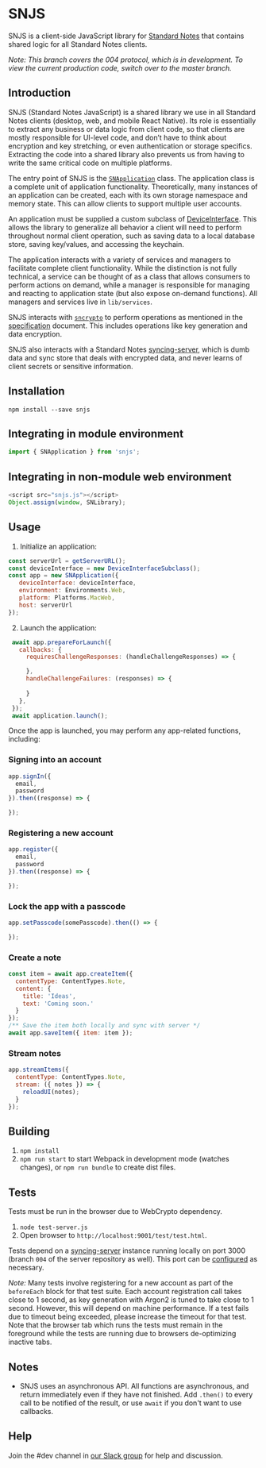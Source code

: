 # SNJS

SNJS is a client-side JavaScript library for [Standard Notes](https://standardnotes.org) that contains shared logic for all Standard Notes clients.

_Note: This branch covers the 004 protocol, which is in development. To view the current production code, switch over to the master branch._

## Introduction

SNJS (Standard Notes JavaScript) is a shared library we use in all Standard Notes clients (desktop, web, and mobile React Native). Its role is essentially to extract any business or data logic from client code, so that clients are mostly responsible for UI-level code, and don’t have to think about encryption and key stretching, or even authentication or storage specifics. Extracting the code into a shared library also prevents us from having to write the same critical code on multiple platforms.

The entry point of SNJS is the [`SNApplication`](https://github.com/standardnotes/snjs/blob/004/lib/application.js) class. The application class is a complete unit of application functionality. Theoretically, many instances of an application can be created, each with its own storage namespace and memory state. This can allow clients to support multiple user accounts.

An application must be supplied a custom subclass of [DeviceInterface](https://github.com/standardnotes/snjs/blob/004/lib/device_interface.js). This allows the library to generalize all behavior a client will need to perform throughout normal client operation, such as saving data to a local database store, saving key/values, and accessing the keychain.

The application interacts with a variety of services and managers to facilitate complete client functionality. While the distinction is not fully technical, a service can be thought of as a class that allows consumers to perform actions on demand, while a manager is responsible for managing and reacting to application state (but also expose on-demand functions). All managers and services live in `lib/services`.

SNJS interacts with [`sncrypto`](https://github.com/standardnotes/sncrypto/tree/004) to perform operations as mentioned in the [specification](https://github.com/standardnotes/snjs/blob/004/specification.md) document. This includes operations like key generation and data encryption.

SNJS also interacts with a Standard Notes [syncing-server](https://github.com/standardnotes/syncing-server), which is dumb data and sync store that deals with encrypted data, and never learns of client secrets or sensitive information.

## Installation

`npm install --save snjs`

## Integrating in module environment

```javascript
import { SNApplication } from 'snjs';
```

## Integrating in non-module web environment

```javascript
<script src="snjs.js"></script>
Object.assign(window, SNLibrary);
```

## Usage

1. Initialize an application:

```javascript
const serverUrl = getServerURL();
const deviceInterface = new DeviceInterfaceSubclass();
const app = new SNApplication({
   deviceInterface: deviceInterface,
   environment: Environments.Web,
   platform: Platforms.MacWeb,
   host: serverUrl
});
```

2. Launch the application:

```javascript
 await app.prepareForLaunch({
   callbacks: {
     requiresChallengeResponses: (handleChallengeResponses) => {

     },
     handleChallengeFailures: (responses) => {
       
     }
   },
 });
 await application.launch();
```

Once the app is launched, you may perform any app-related functions, including:

### Signing into an account

```javascript
app.signIn({
  email, 
  password
}).then((response) => {

});
```

### Registering a new account

```javascript
app.register({
  email, 
  password
}).then((response) => {

});
```

### Lock the app with a passcode

```javascript
app.setPasscode(somePasscode).then(() => {

});
```

### Create a note

```javascript
const item = await app.createItem({
  contentType: ContentTypes.Note, 
  content: {
    title: 'Ideas',
    text: 'Coming soon.'
  }
});
/** Save the item both locally and sync with server */
await app.saveItem({ item: item });
```

### Stream notes

```javascript
app.streamItems({
  contentType: ContentTypes.Note, 
  stream: ({ notes }) => {
    reloadUI(notes);
  }
});
```

## Building

1. `npm install`
2. `npm run start` to start Webpack in development mode (watches changes), or `npm run bundle` to create dist files.

## Tests

Tests must be run in the browser due to WebCrypto dependency.

1. `node test-server.js`
2. Open browser to `http://localhost:9001/test/test.html`.

Tests depend on a [syncing-server](https://github.com/standardnotes/syncing-server) instance running locally on port 3000 (branch `004` of the server repository as well). This port can be [configured](https://github.com/standardnotes/snjs/blob/004/test/lib/factory.js#L247) as necessary.

_Note:_ Many tests involve registering for a new account as part of the `beforeEach` block for that test suite. Each account registration call takes close to 1 second, as key generation with Argon2 is tuned to take close to 1 second. However, this will depend on machine performance. If a test fails due to timeout being exceeded, please increase the timeout for that test. Note that the browser tab which runs the tests must remain in the foreground while the tests are running due to browsers de-optimizing inactive tabs.

## Notes
- SNJS uses an asynchronous API. All functions are asynchronous, and return immediately even if they have not finished. Add `.then()` to every call to be notified of the result, or use `await` if you don't want to use callbacks.

## Help
Join the #dev channel in [our Slack group](https://standardnotes.org/slack) for help and discussion.